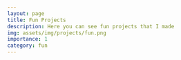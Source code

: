 ```yaml
---
layout: page
title: Fun Projects
description: Here you can see fun projects that I made
img: assets/img/projects/fun.png
importance: 1
category: fun
---
```

